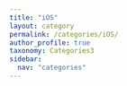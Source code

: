 ```yaml
---
title: "iOS"
layout: category
permalink: /categories/iOS/
author_profile: true
taxonomy: Categories3
sidebar:
  nav: "categories"
---
```

